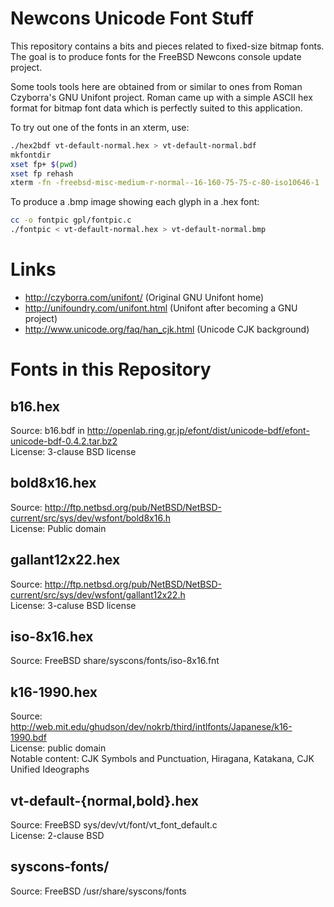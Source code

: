 Newcons Unicode Font Stuff
==========================

This repository contains a bits and pieces related to fixed-size bitmap fonts.
The goal is to produce fonts for the FreeBSD Newcons console update project.

Some tools tools here are obtained from or similar to ones from Roman
Czyborra's GNU Unifont project.  Roman came up with a simple ASCII hex format
for bitmap font data which is perfectly suited to this application.

To try out one of the fonts in an xterm, use:
```sh
./hex2bdf vt-default-normal.hex > vt-default-normal.bdf
mkfontdir
xset fp+ $(pwd)
xset fp rehash
xterm -fn -freebsd-misc-medium-r-normal--16-160-75-75-c-80-iso10646-1
```

To produce a .bmp image showing each glyph in a .hex font:
```sh
cc -o fontpic gpl/fontpic.c
./fontpic < vt-default-normal.hex > vt-default-normal.bmp
```

Links
=====
* http://czyborra.com/unifont/ (Original GNU Unifont home)
* http://unifoundry.com/unifont.html (Unifont after becoming a GNU project)
* http://www.unicode.org/faq/han_cjk.html (Unicode CJK background)

Fonts in this Repository
========================

b16.hex
-------
Source: b16.bdf in http://openlab.ring.gr.jp/efont/dist/unicode-bdf/efont-unicode-bdf-0.4.2.tar.bz2  
License: 3-clause BSD license  

bold8x16.hex
------------
Source: http://ftp.netbsd.org/pub/NetBSD/NetBSD-current/src/sys/dev/wsfont/bold8x16.h  
License: Public domain  

gallant12x22.hex
----------------
Source: http://ftp.netbsd.org/pub/NetBSD/NetBSD-current/src/sys/dev/wsfont/gallant12x22.h  
License: 3-caluse BSD license  

iso-8x16.hex
------------
Source: FreeBSD share/syscons/fonts/iso-8x16.fnt  

k16-1990.hex
------------
Source: http://web.mit.edu/ghudson/dev/nokrb/third/intlfonts/Japanese/k16-1990.bdf  
License: public domain  
Notable content: CJK Symbols and Punctuation, Hiragana, Katakana, CJK Unified Ideographs  

vt-default-{normal,bold}.hex
----------------------------
Source: FreeBSD sys/dev/vt/font/vt_font_default.c  
License: 2-clause BSD  

syscons-fonts/
--------------
Source: FreeBSD /usr/share/syscons/fonts  
